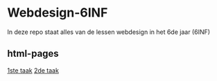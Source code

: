 # Webdesign-6INF
In deze repo staat alles van de lessen webdesign in het 6de jaar (6INF)

## html-pages
[1ste taak](http://landervanlaer.me/Webdesign-6INF/assignments/Herhalingstoets%20leerstof%20vijfde/home.html)
[2de taak](http://landervanlaer.me/Webdesign-6INF/assignments/JavaScript_1ste_les/)